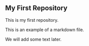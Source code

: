 ## My First Repository

This is my first repository.

This is an example of a markdown file.

We will add some text later.
